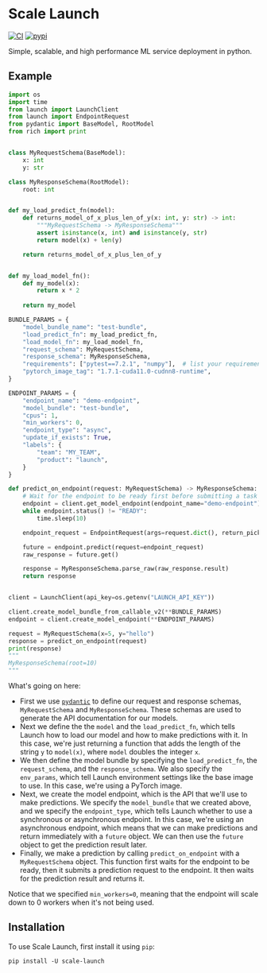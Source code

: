 # Scale Launch

[![CI](https://circleci.com/gh/scaleapi/launch-python-client.svg)](https://circleci.com/gh/scaleapi/launch-python-client)
[![pypi](https://img.shields.io/pypi/v/scale-launch.svg)](https://pypi.python.org/pypi/scale-launch)

Simple, scalable, and high performance ML service deployment in python.

## Example

```py title="Launch Usage"
import os
import time
from launch import LaunchClient
from launch import EndpointRequest
from pydantic import BaseModel, RootModel
from rich import print


class MyRequestSchema(BaseModel):
    x: int
    y: str

class MyResponseSchema(RootModel):
    root: int


def my_load_predict_fn(model):
    def returns_model_of_x_plus_len_of_y(x: int, y: str) -> int:
        """MyRequestSchema -> MyResponseSchema"""
        assert isinstance(x, int) and isinstance(y, str)
        return model(x) + len(y)

    return returns_model_of_x_plus_len_of_y


def my_load_model_fn():
    def my_model(x):
        return x * 2
  
    return my_model

BUNDLE_PARAMS = {
    "model_bundle_name": "test-bundle",
    "load_predict_fn": my_load_predict_fn,
    "load_model_fn": my_load_model_fn,
    "request_schema": MyRequestSchema,
    "response_schema": MyResponseSchema,
    "requirements": ["pytest==7.2.1", "numpy"],  # list your requirements here
    "pytorch_image_tag": "1.7.1-cuda11.0-cudnn8-runtime",
}

ENDPOINT_PARAMS = {
    "endpoint_name": "demo-endpoint",
    "model_bundle": "test-bundle",
    "cpus": 1,
    "min_workers": 0,
    "endpoint_type": "async",
    "update_if_exists": True,
    "labels": {
        "team": "MY_TEAM",
        "product": "launch",
    }
}

def predict_on_endpoint(request: MyRequestSchema) -> MyResponseSchema:
    # Wait for the endpoint to be ready first before submitting a task
    endpoint = client.get_model_endpoint(endpoint_name="demo-endpoint")
    while endpoint.status() != "READY":
        time.sleep(10)

    endpoint_request = EndpointRequest(args=request.dict(), return_pickled=False)

    future = endpoint.predict(request=endpoint_request)
    raw_response = future.get()

    response = MyResponseSchema.parse_raw(raw_response.result)
    return response


client = LaunchClient(api_key=os.getenv("LAUNCH_API_KEY"))

client.create_model_bundle_from_callable_v2(**BUNDLE_PARAMS)
endpoint = client.create_model_endpoint(**ENDPOINT_PARAMS)

request = MyRequestSchema(x=5, y="hello")
response = predict_on_endpoint(request)
print(response)
"""
MyResponseSchema(root=10)
"""
```

What's going on here:

* First we use [`pydantic`](https://github.com/pydantic/pydantic) to define our request and response
  schemas, `MyRequestSchema` and `MyResponseSchema`. These schemas are used to generate the API
  documentation for our models.
* Next we define the the `model` and the `load_predict_fn`, which tells Launch
  how to load our model and how to make predictions with it. In this case,
  we're just returning a function that adds the length of the string `y` to 
  `model(x)`, where `model` doubles the integer `x`.
* We then define the model bundle by specifying the `load_predict_fn`, the `request_schema`, and the
  `response_schema`. We also specify the `env_params`, which tell Launch environment settings like 
  the base image to use. In this case, we're using a PyTorch image.
* Next, we create the model endpoint, which is the API that we'll use to make predictions. We
  specify the `model_bundle` that we created above, and we specify the `endpoint_type`, which tells
  Launch whether to use a synchronous or asynchronous endpoint. In this case, we're using an
  asynchronous endpoint, which means that we can make predictions and return immediately with a
  `future` object. We can then use the `future` object to get the prediction result later.
* Finally, we make a prediction by calling `predict_on_endpoint` with a `MyRequestSchema` object.
  This function first waits for the endpoint to be ready, then it submits a prediction request to
  the endpoint. It then waits for the prediction result and returns it.

Notice that we specified `min_workers=0`, meaning that the endpoint will scale down to 0 workers
when it's not being used.

## Installation

To use Scale Launch, first install it using `pip`:

```commandline title="Installation"
pip install -U scale-launch
```
